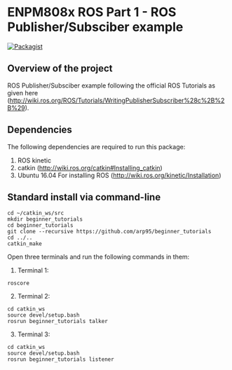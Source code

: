 # ENPM808x ROS Part 1 - ROS Publisher/Subsciber example

[![Packagist](https://img.shields.io/packagist/l/doctrine/orm.svg)](LICENSE.md)

## Overview of the project

ROS Publisher/Subsciber example following the official ROS Tutorials as given here (http://wiki.ros.org/ROS/Tutorials/WritingPublisherSubscriber%28c%2B%2B%29).

## Dependencies

The following dependencies are required to run this package:

1. ROS kinetic
2. catkin (http://wiki.ros.org/catkin#Installing_catkin)
3. Ubuntu 16.04 For installing ROS (http://wiki.ros.org/kinetic/Installation)

## Standard install via command-line
```
cd ~/catkin_ws/src
mkdir beginner_tutorials
cd beginner_tutorials
git clone --recursive https://github.com/arp95/beginner_tutorials
cd ../..
catkin_make
```

Open three terminals and run the following commands in them:

1. Terminal 1:
```
roscore
```

2. Terminal 2:
```
cd catkin_ws
source devel/setup.bash
rosrun beginner_tutorials talker
```

3. Terminal 3:
```
cd catkin_ws
source devel/setup.bash
rosrun beginner_tutorials listener
```
